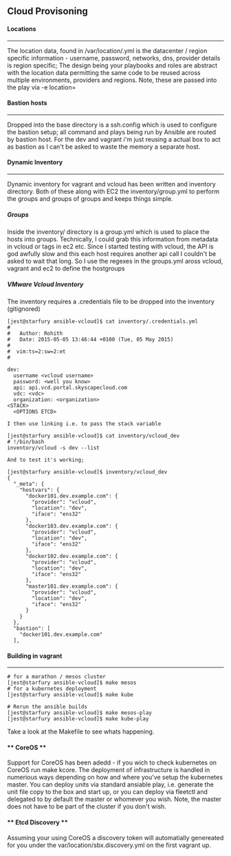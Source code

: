 ## **Cloud Provisoning**
#### **Locations**
----

The location data, found in /var/location/<location>.yml is the datacenter / region specific information - username, password, networks, dns, provider details is region specific; The design being your playbooks and roles are abstract with the location data permitting the same code to be reused across multiple environments, providers and regions. Note, these are passed into the play via -e location=<location>

#### **Bastion hosts**
----

Dropped into the base directory is a ssh.config which is used to configure the bastion setup; all command and plays being run by Ansible are routed by bastion host. For the dev and vagrant i'm just reusing a actual box to act as bastion as I can't be asked to waste the memory a separate host.

#### **Dynamic Inventory**
-----

Dynamic inventory for vagrant and vcloud has been written and inventory directory. Both of these along with EC2 the inventory/group.yml to perform the groups and groups of groups and keeps things simple.


##### **Groups**

Inside the inventory/ directory is a group.yml which is used to place the hosts into groups. Technically, I could grab this information from metadata in vcloud or tags in ec2 etc. Since I started testing with vcloud, the API is god awfully slow and this each host requires another api call I couldn't be asked to wait that long. So I use the regexes in the groups.yml aross vcloud, vagrant and ec2 to define the hostgroups

##### **VMware Vcloud Inventory**

The inventory requires a .credentials file to be dropped into the inventory (gitignored)

    [jest@starfury ansible-vcloud]$ cat inventory/.credentials.yml
    #
    #   Author: Rohith
    #   Date: 2015-05-05 13:46:44 +0100 (Tue, 05 May 2015)
    #
    #  vim:ts=2:sw=2:et
    #

    dev:
      username <vcloud username>
      password: <well you know>
      api: api.vcd.portal.skyscapecloud.com
      vdc: <vdc>
      organization: <organization>
    <STACK>
      <OPTIONS ETCD>

    I then use linking i.e. to pass the stack variable

    [jest@starfury ansible-vcloud]$ cat inventory/vcloud_dev
    # !/bin/bash
    inventory/vcloud -s dev --list

    And to test it's working;

    [jest@starfury ansible-vcloud]$ inventory/vcloud_dev
    {
      "_meta": {
        "hostvars": {
          "docker101.dev.example.com": {
            "provider": "vcloud",
            "location": "dev",
            "iface": "ens32"
          },
          "docker103.dev.example.com": {
            "provider": "vcloud",
            "location": "dev",
            "iface": "ens32"
          },
          "docker102.dev.example.com": {
            "provider": "vcloud",
            "location": "dev",
            "iface": "ens32"
          },
          "master101.dev.example.com": {
            "provider": "vcloud",
            "location": "dev",
            "iface": "ens32"
          }
        }
      },
      "bastion": [
        "docker101.dev.example.com"
      ],

#### **Building in vagrant**
----

    # for a marathon / mesos cluster
    [jest@starfury ansible-vcloud]$ make mesos
    # for a kubernetes deployment
    [jest@starfury ansible-vcloud]$ make kube

    # Rerun the ansible builds
    [jest@starfury ansible-vcloud]$ make mesos-play
    [jest@starfury ansible-vcloud]$ make kube-play

Take a look at the Makefile to see whats happening.

#### ** CoreOS ** 

Support for CoreOS has been adedd - if you wich to check kubernetes on CoreOS run make kcore. The deployment of infrastructure is handled in numerious ways depending on how and where you've setup the kubernetes master. You can deploy units via standard ansiable play, i.e. generate the unit file copy to the box and start up, or you can deploy via fleetctl and delegated to by default the master or whomever you wish. Note, the master does not have to be part of the cluster if you don't wish. 

#### ** Etcd Discovery **

Assuming your using CoreOS a discovery token will automatially genereated for you under the var/location/sbx.discovery.yml on the first vagrant up.
